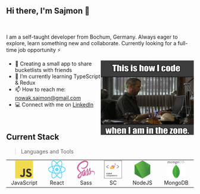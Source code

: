 ## Hi there, I'm Sajmon 👋

</br>

I am a self-taught developer from Bochum, Germany.
Always eager to explore, learn something new and collaborate.
Currently looking for a full-time job opportunity ⚡
<div>
<img align="right" src="./imgs/giphy.gif" width="250px" height="200px"/>

- 🔭 Creating a small app to share bucketlists with friends
- 🌱 I’m currently learning TypeScript & Redux
- 📫 How to reach me: nowak.sajmon@gmail.com
- 💻  Connect with me on [LinkedIn](https://www.linkedin.com/in/sajmon-nowak-483067167/)
</div>
</br>

Current Stack
---
> Languages and Tools

<table>
  <tr>
    <td align="center" width="96">
        <img src="./imgs/JavaScript-logo.png" width="48" height="48" alt="JavaScript" />
      <br>JavaScript
    </td>
    <td align="center" width="96">
        <img src="./imgs/React-icon.svg.png" width="48" height="48" alt="React" />
      <br>React
    </td>
    <td align="center" width="96">
        <img src="./imgs/sass.png" width="48" height="48" alt="Sass" />
      <br>Sass
    </td>
    <td align="center" width="96">
        <img src="./imgs/styled.png" width="48" height="48" alt="Styled-Components" />
      <br>SC
    </td>
    <td align="center" width="96">
        <img src="./imgs/node.png" width="48" height="48" alt="NodeJS" />
      <br>NodeJS
    </td>
    <td align="center" width="96">
        <img src="./imgs/mongo3.png" width="48" height="48" alt="MongoDB" />
      <br>MongoDB
    </td>
  </tr>
</table>